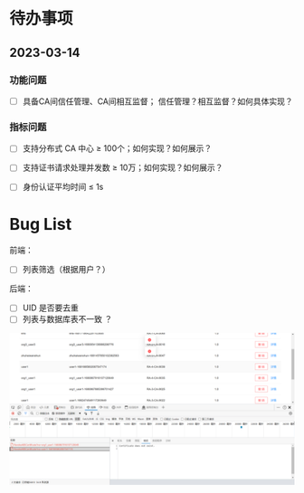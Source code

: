 # 待办事项

## 2023-03-14

### 功能问题 

- [ ] 具备CA间信任管理、CA间相互监督； 信任管理？相互监督？如何具体实现？ 

### 指标问题 

- [ ] 支持分布式 CA 中心 ≥ 100个；如何实现？如何展示？
- [ ] 支持证书请求处理并发数 ≥ 10万；如何实现？如何展示？
- [ ] 身份认证平均时间 ≤ 1s



# Bug List

前端：

- [ ] 列表筛选（根据用户？）

后端：

- [ ] UID 是否要去重
- [ ] 列表与数据库表不一致 ？

![image-20230327134342892](TODO/image-20230327134342892.png)